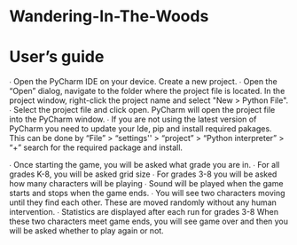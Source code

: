 # Wandering-In-The-Woods

# User’s guide 
∙ Open the PyCharm IDE on your device. Create a new project.
∙ Open the “Open” dialog, navigate to the folder where the project file is located. In the project window, right-click the project name and select "New > Python File".  
∙ Select the project file and click open. PyCharm will open the  project file into the PyCharm window.
∙ If you are not using the latest version of PyCharm you need to update your Ide, pip and  install required pakages. This can be done by “File” > “settings'' > “project” > “Python  interpreter” > “+” search for the required package and install.

∙ Once starting the game, you will be asked what grade you are in.
  ∙ For all grades K-8, you will be asked grid size
  ∙ For grades 3-8 you will be asked how many characters will be playing
∙ Sound will be played when the game starts and stops when the game ends. 
∙ You will see two characters moving until they find each other. These are moved randomly without any human intervention. 
∙ Statistics are displayed after each run for grades 3-8
When these two characters meet game ends, you will see game over and then you will be asked whether to play again or not.
